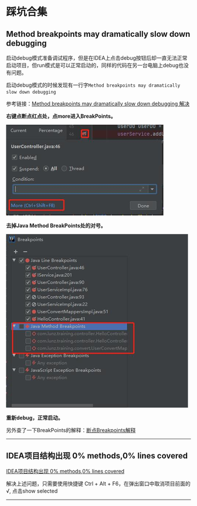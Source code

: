 # 踩坑合集

## Method breakpoints may dramatically slow down debugging

启动debug模式准备调试程序，但是在IDEA上点击debug按钮后却一直无法正常启动项目，但run模式是可以正常启动的，同样的代码在另一台电脑上debug也没有问题。

启动debug模式的时候发现有一行字`Method breakpoints may dramatically slow down debugging`

参考链接：[Method breakpoints may dramatically slow down debugging 解决]

**右键点断点红点处，点more进入BreakPoints。**

![debug-pre](./screenshot/method_breakpoints_pre.jpg)

**去掉Java Method BreakPoints处的对号。**

![debug](./screenshot/method_breakpoints.jpg)

**重新debug，正常启动。**

另外查了一下BreakPoints的解释：[断点Breakpoints解释]

****

## IDEA项目结构出现 0% methods,0% lines covered

[IDEA项目结构出现 0% methods,0% lines covered]

解决上述问题，只需要使用快捷键 Ctrl + Alt + F6，在弹出窗口中取消项目前面的√, 点击show selected


****


[断点Breakpoints解释]:[https://blog.csdn.net/qq_39416311/article/details/100859160]

[Method breakpoints may dramatically slow down debugging 解决]:[https://blog.csdn.net/weixin_38084097/article/details/111310067]

[IDEA项目结构出现 0% methods,0% lines covered]:[https://blog.csdn.net/qq_38132901/article/details/83789145]